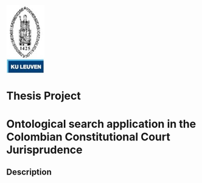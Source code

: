<img src="https://github.com/amgiraldov/thesisKULeuven/blob/test/img/Kuleuven.png" width="100"/>

# Thesis Project
# Ontological search application in the Colombian Constitutional Court Jurisprudence

## Description
